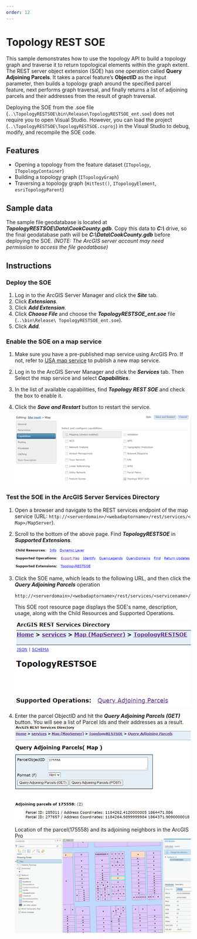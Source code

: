```yaml
---
order: 12
---
```


# Topology REST SOE

This sample demonstrates how to use the topology API to build a topology graph and traverse it to return topological elements within the graph extent. The REST server object extension (SOE) has one operation called **Query Adjoining Parcels**. It takes a parcel feature’s **ObjectID** as the input parameter, then builds a topology graph around the specified parcel feature, next performs graph traversal, and finally returns a list of adjoining parcels and their addresses from the result of graph traversal.

Deploying the SOE from the .soe file (`..\TopologyRESTSOE\bin\Release\TopologyRESTSOE_ent.soe`) does not require you to open Visual Studio. However, you can load the project (`..\TopologyRESTSOE\TopologyRESTSOE.csproj`) in the Visual Studio to debug, modify, and recompile the SOE code.


## Features

* Opening a topology from the feature dataset (`ITopology`, `ITopologyContainer`)
* Building a topology graph (`ITopologyGraph`)
* Traversing a topology graph (`HitTest()`, `ITopologyElement`, `esriTopologyParent`)


## Sample data

The sample file geodatabase is located at ***TopologyRESTSOE\Data\CookCounty.gdb***. Copy this data to ***C:\\*** drive, so the final geodatabase path will be ***C:\Data\CookCounty.gdb*** before deploying the SOE. *(NOTE: The ArcGIS server account may need permission to access the file geodatbase)*

## Instructions

### Deploy the SOE

1. Log in to the ArcGIS Server Manager and click the ***Site*** tab.
2. Click ***Extensions***.
3. Click ***Add Extension***.
4. Click ***Choose File*** and choose the ***TopologyRESTSOE_ent.soe*** file (`..\bin\Release\ TopologyRESTSOE_ent.soe`).
5. Click ***Add***.

### Enable the SOE on a map service

1. Make sure you have a pre-published map service using ArcGIS Pro. If not, refer to [USA map service](../../../ReadMe.md#1-usa-service) to publish a new map service.
2. Log in to the ArcGIS Server Manager and click the ***Services*** tab. Then Select the map service and select ***Capabilities***.
3. In the list of available capabilities, find ***Topology REST SOE*** and check the box to enable it.
4. Click the ***Save and Restart*** button to restart the service.

   ![](../../../../images/netsp/Topology_EnableMapService.png "Topology Sample")

### Test the SOE in the ArcGIS Server Services Directory

1. Open a browser and navigate to the REST services endpoint of the map service (URL: `http://<serverdomain>/<webadaptorname>/rest/services/< Map>/MapServer`).
2. Scroll to the bottom of the above page. Find ***TopologyRESTSOE*** in ***Supported Extensions***.

   ![](../../../../images/netsp/Topology_RESTSOE_Root.png "Topology Sample")

3. Click the SOE name, which leads to the following URL, and then click the ***Query Adjoining Parcels*** operation
   ```
   http://<serverdomain>/<webadaptorname>/rest/services/<servicename>/MapServer/exts/TopologyRESTSOE
   ```
   This SOE root resource page displays the SOE's name, description, usage, along with the Child Resources and Supported Operations.

   ![](../../../../images/netsp/Topology_RESTSOE_ExtensionRoot.png "Topology Sample")

4. Enter the parcel ObjectID and hit the ***Query Adjoining Parcels (GET)*** button. You will see a list of Parcel Ids and their addresses as a result.
   ![](../../../../images/netsp/Topology_SOE_Results.png "Topology Sample")

   Location of the parcel(175558) and its adjoining neighbors in the ArcGIS Pro
   ![](../../../../images/netsp/Topology_Pro_Parcel_Illustration.png "Topology Sample")

